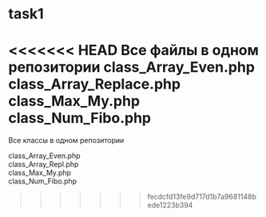 # task1
<<<<<<< HEAD
Все файлы в одном репозитории
class_Array_Even.php
class_Array_Replace.php
class_Max_My.php
class_Num_Fibo.php
=======
Все классы в одном репозитории

class_Array_Even.php	
class_Array_Repl.php	
class_Max_My.php	
class_Num_Fibo.php
>>>>>>> fecdcfd13fe9d717d1b7a9681148bede1223b394
